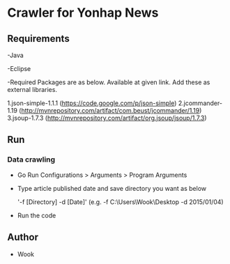 # Crawler for Yonhap News

## Requirements

-Java

-Eclipse

-Required Packages are as below. Available at given link. Add these as external libraries.

1.json-simple-1.1.1 (https://code.google.com/p/json-simple)
2.jcommander-1.19 (http://mvnrepository.com/artifact/com.beust/jcommander/1.19)
3.jsoup-1.7.3 (http://mvnrepository.com/artifact/org.jsoup/jsoup/1.7.3)

## Run
### Data crawling

- Go Run Configurations > Arguments > Program Arguments
- Type article published date and save directory you want as below

  '-f [Directory] -d [Date]'   (e.g. -f C:\Users\Wook\Desktop -d 2015/01/04)

- Run the code

## Author

- Wook